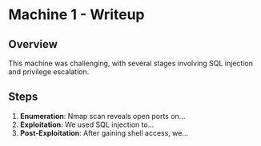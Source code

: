 # Machine 1 - Writeup

## Overview

This machine was challenging, with several stages involving SQL injection and privilege escalation.

## Steps

1. **Enumeration**: Nmap scan reveals open ports on...
2. **Exploitation**: We used SQL injection to...
3. **Post-Exploitation**: After gaining shell access, we...
